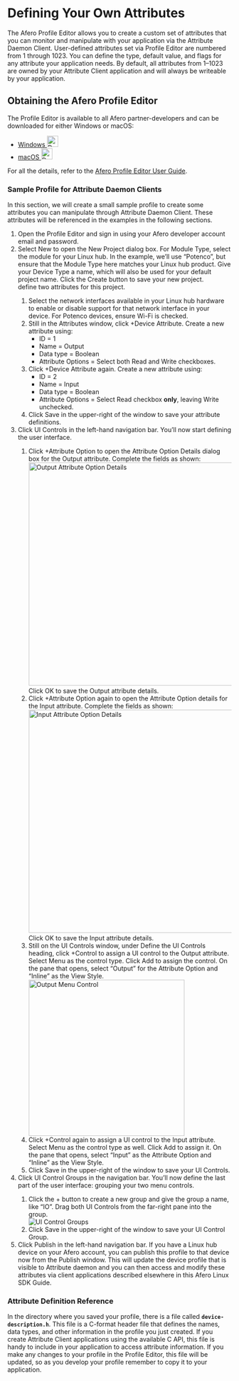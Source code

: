 # Defining Your Own Attributes

The Afero Profile Editor allows you to create a custom set of attributes that you can monitor and manipulate with your application via the Attribute Daemon Client. User-defined attributes set via Profile Editor are numbered from 1 through 1023. You can define the type, default value, and flags for any attribute your application needs. By default, all attributes from 1–1023 are owned by your Attribute Client application and will always be writeable by your application.

## Obtaining the Afero Profile Editor

The Profile Editor is available to all Afero partner-developers and can be downloaded for either Windows or macOS:

<ul class="af-ul">
	<li><a id="1560890585.92" href="http://cdn.afero.io/latest-ape/win" target="_blank">Windows <img src="../img/windows.svg" alt="Download for Windows" width="25"></a></li>
	<li><a id="1501187220.85" href="http://cdn.afero.io/latest-ape/mac" target="_blank">macOS <img src="../img/macos.svg" alt="Download for Mac OS" width="25"></a></li>
</ul> 

For all the details, refer to the [Afero Profile Editor User Guide](../Projects).

### Sample Profile for Attribute Daemon Clients

In this section, we will create a small sample profile to create some attributes you can manipulate through Attribute Daemon Client. These attributes will be referenced in the examples in the following sections.

<ol class="af-ol">
	<li>Open the Profile Editor and sign in using your Afero developer account email and password.</li>
	<li>Select <span class="UIText">New</span> to open the New Project dialog box. For <span class="UIText">Module Type</span>, select the module for your Linux hub. In the example, we’ll use “Potenco”, but ensure that the Module Type here matches your Linux hub product. Give your Device Type a name, which will also be used for your default project name. Click the <span class="UIText">Create</span> button to save your new project.</li>
	define two attributes for this project.</li>
	<ol class="af-ol-lower-alpha">
		<li>Select the network interfaces available in your Linux hub hardware to enable or disable support for that network interface in your device. For Potenco devices, ensure Wi-Fi is checked.</li>
		<li>Still in the Attributes window, click <span class="UIText">+Device Attribute</span>. Create a new attribute using:
		<ul class="af-ul">
			<li>ID = 1</li>
			<li>Name = Output</li>
			<li>Data type = Boolean</li>
			<li>Attribute Options = Select both Read and Write checkboxes.</li>
		</ul>
		<li>Click <span class="UIText">+Device Attribute</span> again. Create a new attribute using:
		<ul class="af-ul">
			<li>ID = 2</li>
			<li>Name = Input</li>
			<li>Data type = Boolean</li>
			<li>Attribute Options = Select Read checkbox <strong>only</strong>, leaving Write unchecked.</li>
		</ul>
		</li>
		<li>Click <span class="UIText">Save</span> in the upper-right of the window to save your attribute definitions.</li>
	</ol>
	<li>Click <span class="UIText">UI Controls</span> in the left-hand navigation bar. You’ll now start defining the user interface.</li>
	<ol class="af-ol-lower-alpha">
		<li>Click <span class="UIText">+Attribute Option</span> to open the Attribute Option Details dialog box for the Output attribute. Complete the fields as shown:
<br><img src="../img/LinuxSDK-APE-1.png" alt="Output Attribute Option Details" width="500"><br>
Click <span class="UIText">OK</span> to save the Output attribute details.</li>
		<li>Click <span class="UIText">+Attribute Option</span> again to open the Attribute Option details for the Input attribute. Complete the fields as shown:
<br><img src="../img/LinuxSDK-APE-2.png" alt="Input Attribute Option Details" width="500"><br>
Click <span class="UIText">OK</span> to save the Input attribute details.</li>
		<li>Still on the UI Controls window, under <span class="UIText">Define the UI Controls</span> heading, click <span class="UIText">+Control</span> to assign a UI control to the Output attribute. Select <span class="UIText">Menu</span> as the control type. Click <span class="UIText">Add</span> to assign the control. On the pane that opens, select “Output” for the <span class="UIText">Attribute Option</span> and “Inline” as the <span class="UIText">View Style</span>.</li>
<img src="../img/LinuxSDK-APE-3.png" width="350" alt="Output Menu Control">
		<li>Click <span class="UIText">+Control</span> again to assign a UI control to the Input attribute. Select <span class="UIText">Menu</span> as the control type as well. Click <span class="UIText">Add</span> to assign it. On the pane that opens, select “Input” as the <span class="UIText">Attribute Option</span> and “Inline” as the <span class="UIText"> View Style</span>.</li>
		<li>Click <span class="UIText">Save</span> in the upper-right of the window to save your UI Controls.</li>
	</ol>
		<li>Click <span class="UIText">UI Control Groups</span> in the navigation bar. You’ll now define the last part of the user interface: grouping your two menu controls.</li>
	<ol class="af-ol-lower-alpha">
		<li>Click the <span class="UIText">+</span> button to create a new group and give the group a name, like “IO”. Drag both UI Controls from the far-right pane into the group.</li>
<img src="../img/LinuxSDK-APE-4.png" alt="UI Control Groups">
		<li>Click <span class="UIText">Save</span> in the upper-right of the window to save your UI Control Group.</li>
	</ol>
	<li>Click <span class="UIText">Publish</span> in the left-hand navigation bar. If you have a Linux hub device on your Afero account, you can publish this profile to that device now from the Publish window. This will update the device profile that is visible to Attribute daemon and you can then access and modify these attributes via client applications described elsewhere in this Afero Linux SDK Guide.</li>
</ol>

### Attribute Definition Reference

In the directory where you saved your profile, there is a file called **`device-description.h`**. This file is a C-format header file that defines the names, data types, and other information in the profile you just created. If you create Attribute Client applications using the available C API, this file is handy to include in your application to access attribute information. If you make any changes to your profile in the Profile Editor, this file will be updated, so as you develop your profile remember to copy it to your application.